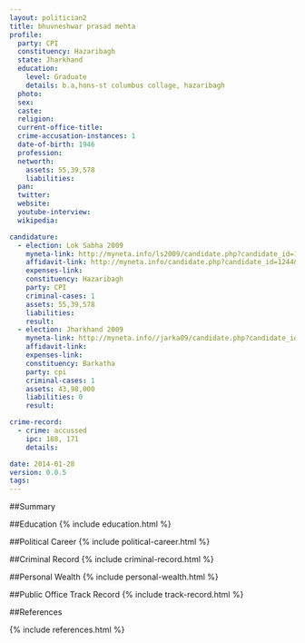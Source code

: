 ```yaml
---
layout: politician2
title: bhuvneshwar prasad mehta
profile: 
  party: CPI
  constituency: Hazaribagh
  state: Jharkhand
  education: 
    level: Graduate
    details: b.a,hons-st columbus collage, hazaribagh
  photo: 
  sex: 
  caste: 
  religion: 
  current-office-title: 
  crime-accusation-instances: 1
  date-of-birth: 1946
  profession: 
  networth: 
    assets: 55,39,578
    liabilities: 
  pan: 
  twitter: 
  website: 
  youtube-interview: 
  wikipedia: 

candidature: 
  - election: Lok Sabha 2009
    myneta-link: http://myneta.info/ls2009/candidate.php?candidate_id=1244
    affidavit-link: http://myneta.info/candidate.php?candidate_id=1244&scan=original
    expenses-link: 
    constituency: Hazaribagh 
    party: CPI
    criminal-cases: 1
    assets: 55,39,578
    liabilities: 
    result:  
  - election: Jharkhand 2009
    myneta-link: http://myneta.info//jarka09/candidate.php?candidate_id=570
    affidavit-link: 
    expenses-link: 
    constituency: Barkatha 
    party: cpi
    criminal-cases: 1
    assets: 43,98,000
    liabilities: 0
    result:  

crime-record: 
  - crime: accussed
    ipc: 188, 171
    details:  

date: 2014-01-28
version: 0.0.5
tags: 
---
```

##Summary


##Education
{% include education.html %}


##Political Career
{% include political-career.html %}


##Criminal Record
{% include criminal-record.html %}


##Personal Wealth
{% include personal-wealth.html %}


##Public Office Track Record
{% include track-record.html %}


##References


{% include references.html %}